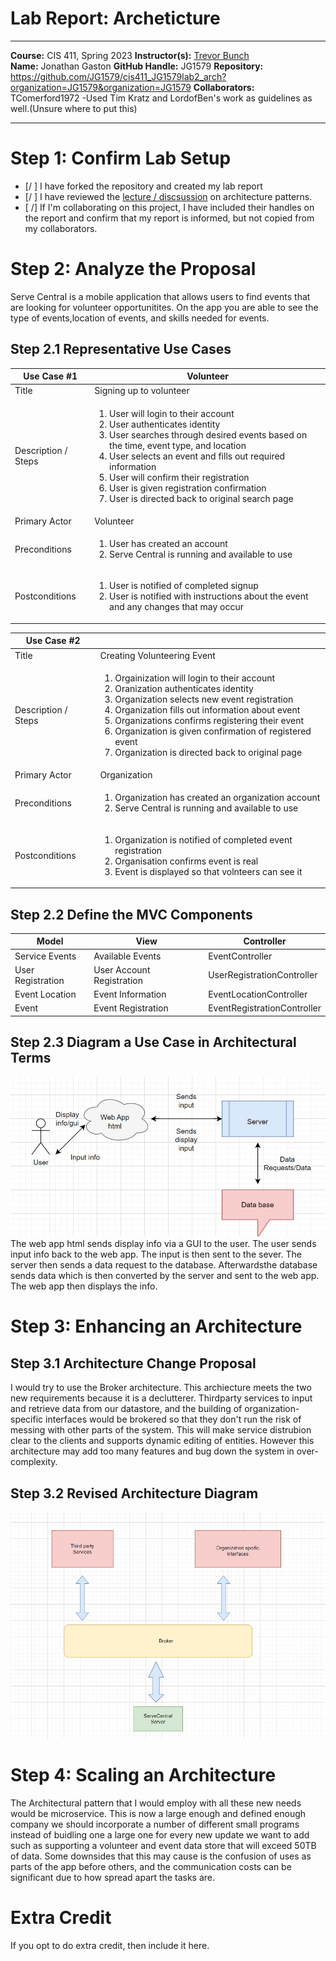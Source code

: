 # Lab Report: Archeticture 
___
**Course:** CIS 411, Spring 2023 
**Instructor(s):** [Trevor Bunch](https://github.com/trevordbunch)  
**Name:** Jonathan Gaston
**GitHub Handle:** JG1579
**Repository:** https://github.com/JG1579/cis411_JG1579lab2_arch?organization=JG1579&organization=JG1579
**Collaborators:**   TComerford1972
-Used Tim Kratz and LordofBen's work as guidelines as well.(Unsure where to put this)
___

# Step 1: Confirm Lab Setup
- [/ ] I have forked the repository and created my lab report
- [/ ] I have reviewed the [lecture / discsussion](../assets/04p1_SolutionArchitectures.pdf) on architecture patterns.
- [ /] If I'm collaborating on this project, I have included their handles on the report and confirm that my report is informed, but not copied from my collaborators.

# Step 2: Analyze the Proposal
Serve Central is a mobile application that allows users to find events that are looking for volunteer opportunitites. On the app you are able to see the type of events,location of events, and skills needed for events.

## Step 2.1 Representative Use Cases  


| Use Case #1 |Volunteer|
|---|---|
| Title | Signing up to volunteer |
| Description / Steps |<ol> <li> User will login to their account </li><li> User authenticates identity<li> User searches through desired events based on the time, event type, and location </li><li> User selects an event and fills out required information </li><li> User will confirm their registration </li><li> User is given registration confirmation </li><li> User is directed back to original search page  |
| Primary Actor |Volunteer |
| Preconditions |<ol> <li> User has created an account </li><li> Serve Central is running and available to use |
| Postconditions |<ol> <li> User is notified of completed signup </li><li> User is notified with instructions about the event and any changes that may occur  |

| Use Case #2 | |
|---|---|
| Title |Creating Volunteering Event |
| Description / Steps |<ol> <li> Orgainization will login to their account </li><li>Oranization authenticates identity<li> Organization selects new event registration </li><li> Organization fills out information about event </li><li> Organizations confirms registering their event </li><li> Organization is given confirmation of registered event </li><li> Organization is directed back to original page |
| Primary Actor |Organization |
| Preconditions |<ol> <li> Organization has created an organization account </li><li> Serve Central is running and available to use  |
| Postconditions |<ol> <li> Organization is notified of completed event registration </li><li> Organisation confirms event is real <li>Event is displayed so that volnteers can see it| 

## Step 2.2 Define the MVC Components

| Model | View | Controller |
|---|---|---|
|Service Events  | Available Events  |EventController  |
|User Registration |User Account Registration  |UserRegistrationController  |
|Event Location  |Event Information  |EventLocationController  |
|Event  |Event Registration  |EventRegistrationController  |


## Step 2.3 Diagram a Use Case in Architectural Terms
![image](/assets/ASSET2.3.jpg)
The web app html sends display info via a GUI to the user. The user sends input info back to the web app. The input is then sent to the sever. The server then sends a data request to the database. Afterwardsthe database sends data which is then converted by the server and sent to the web app. The web app then displays the info.

# Step 3: Enhancing an Architecture

## Step 3.1 Architecture Change Proposal
I would try to use the Broker architecture. This archiecture meets the two new requirements because it is a declutterer. Thirdparty services to input and retrieve data from our datastore, and the building of organization-specific interfaces would be brokered so that they don't run the risk of messing with other parts of the system. This will make service distrubion clear to the clients and supports dynamic editing of entities. However this architecture may add too many features and bug down the system in over-complexity.


## Step 3.2 Revised Architecture Diagram
![3.2](/assets/asset3.2.jpg)

# Step 4: Scaling an Architecture
The Architectural pattern that I would employ with all these new needs would be microservice. This is now a large enough and defined enough company we should incorporate a number of different small programs instead of buidling one a large one for every new update we want to add such as supporting a volunteer and event data store that will exceed 50TB of data. Some downsides that this may cause is the confusion of uses as parts of the app before others, and the communication costs can be significant due to how spread apart the tasks are. 
# Extra Credit
If you opt to do extra credit, then include it here.
